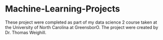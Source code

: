 # Machine-Learning-Projects

These project were completed as part of my data science 2 course taken at the University of North Carolina at GreensborO. The project were created by Dr. Thomas Weighill.
